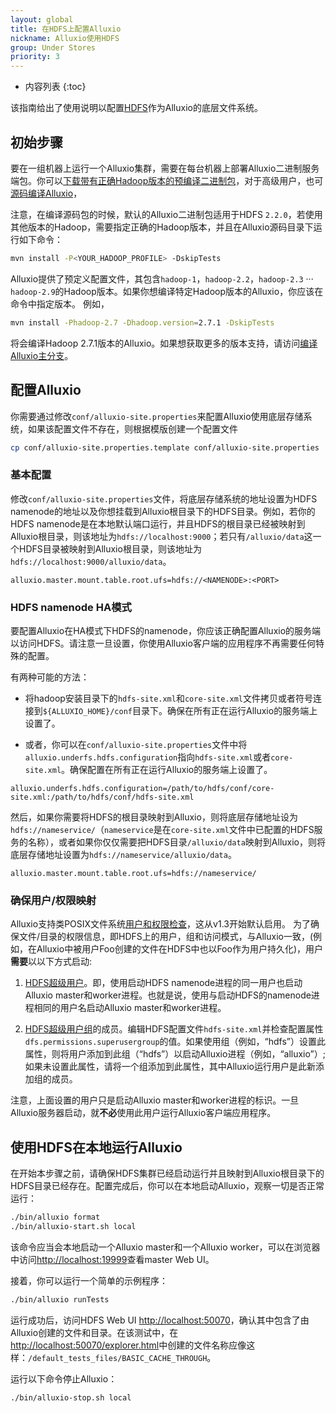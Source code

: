 ```yaml
---
layout: global
title: 在HDFS上配置Alluxio
nickname: Alluxio使用HDFS
group: Under Stores
priority: 3
---
```


* 内容列表
{:toc}

该指南给出了使用说明以配置[HDFS](https://hadoop.apache.org/docs/stable/hadoop-project-dist/hadoop-hdfs/HdfsUserGuide.html)作为Alluxio的底层文件系统。

## 初始步骤

要在一组机器上运行一个Alluxio集群，需要在每台机器上部署Alluxio二进制服务端包。你可以[下载带有正确Hadoop版本的预编译二进制包](Running-Alluxio-Locally.html)，对于高级用户，也可[源码编译Alluxio](Building-Alluxio-From-Source.html)，

注意，在编译源码包的时候，默认的Alluxio二进制包适用于HDFS `2.2.0`，若使用其他版本的Hadoop，需要指定正确的Hadoop版本，并且在Alluxio源码目录下运行如下命令：

```bash
mvn install -P<YOUR_HADOOP_PROFILE> -DskipTests
```

Alluxio提供了预定义配置文件，其包含`hadoop-1`，`hadoop-2.2`，`hadoop-2.3` ··· `hadoop-2.9`的Hadoop版本。如果你想编译特定Hadoop版本的Alluxio，你应该在命令中指定版本。
例如，

```bash
mvn install -Phadoop-2.7 -Dhadoop.version=2.7.1 -DskipTests
```

将会编译Hadoop 2.7.1版本的Alluxio。如果想获取更多的版本支持，请访问[编译Alluxio主分支](Building-Alluxio-From-Source.html#distro-support)。

## 配置Alluxio

你需要通过修改`conf/alluxio-site.properties`来配置Alluxio使用底层存储系统，如果该配置文件不存在，则根据模版创建一个配置文件

```bash
cp conf/alluxio-site.properties.template conf/alluxio-site.properties
```

### 基本配置

修改`conf/alluxio-site.properties`文件，将底层存储系统的地址设置为HDFS namenode的地址以及你想挂载到Alluxio根目录下的HDFS目录。例如，若你的HDFS namenode是在本地默认端口运行，并且HDFS的根目录已经被映射到Alluxio根目录，则该地址为`hdfs://localhost:9000`；若只有`/alluxio/data`这一个HDFS目录被映射到Alluxio根目录，则该地址为`hdfs://localhost:9000/alluxio/data`。

```
alluxio.master.mount.table.root.ufs=hdfs://<NAMENODE>:<PORT>
```

### HDFS namenode HA模式


要配置Alluxio在HA模式下HDFS的namenode，你应该正确配置Alluxio的服务端以访问HDFS。请注意一旦设置，你使用Alluxio客户端的应用程序不再需要任何特殊的配置。

有两种可能的方法：
- 将hadoop安装目录下的`hdfs-site.xml`和`core-site.xml`文件拷贝或者符号连接到`${ALLUXIO_HOME}/conf`目录下。确保在所有正在运行Alluxio的服务端上设置了。

- 或者，你可以在`conf/alluxio-site.properties`文件中将`alluxio.underfs.hdfs.configuration`指向`hdfs-site.xml`或者`core-site.xml`。确保配置在所有正在运行Alluxio的服务端上设置了。

```
alluxio.underfs.hdfs.configuration=/path/to/hdfs/conf/core-site.xml:/path/to/hdfs/conf/hdfs-site.xml
```

然后，如果你需要将HDFS的根目录映射到Alluxio，则将底层存储地址设为`hdfs://nameservice/`（`nameservice`是在`core-site.xml`文件中已配置的HDFS服务的名称），或者如果你仅仅需要把HDFS目录`/alluxio/data`映射到Alluxio，则将底层存储地址设置为`hdfs://nameservice/alluxio/data`。

```
alluxio.master.mount.table.root.ufs=hdfs://nameservice/
```

### 确保用户/权限映射

Alluxio支持类POSIX文件系统[用户和权限检查](Security.html)，这从v1.3开始默认启用。
为了确保文件/目录的权限信息，即HDFS上的用户，组和访问模式，与Alluxio一致，(例如，在Alluxio中被用户Foo创建的文件在HDFS中也以Foo作为用户持久化)，用户**需要**以以下方式启动:

1. [HDFS超级用户](http://hadoop.apache.org/docs/r2.7.2/hadoop-project-dist/hadoop-hdfs/HdfsPermissionsGuide.html#The_Super-User)。即，使用启动HDFS namenode进程的同一用户也启动Alluxio master和worker进程。也就是说，使用与启动HDFS的namenode进程相同的用户名启动Alluxio master和worker进程。

2. [HDFS超级用户组](http://hadoop.apache.org/docs/r2.7.2/hadoop-project-dist/hadoop-hdfs/HdfsPermissionsGuide.html#Configuration_Parameter)的成员。编辑HDFS配置文件`hdfs-site.xml`并检查配置属性`dfs.permissions.superusergroup`的值。如果使用组（例如，“hdfs”）设置此属性，则将用户添加到此组（“hdfs”）以启动Alluxio进程（例如，“alluxio”）;如果未设置此属性，请将一个组添加到此属性，其中Alluxio运行用户是此新添加组的成员。

注意，上面设置的用户只是启动Alluxio master和worker进程的标识。一旦Alluxio服务器启动，就**不必**使用此用户运行Alluxio客户端应用程序。

## 使用HDFS在本地运行Alluxio

在开始本步骤之前，请确保HDFS集群已经启动运行并且映射到Alluxio根目录下的HDFS目录已经存在。配置完成后，你可以在本地启动Alluxio，观察一切是否正常运行：

```bash
./bin/alluxio format
./bin/alluxio-start.sh local
```

该命令应当会本地启动一个Alluxio master和一个Alluxio worker，可以在浏览器中访问[http://localhost:19999](http://localhost:19999)查看master Web UI。

接着，你可以运行一个简单的示例程序：

```bash
./bin/alluxio runTests
```

运行成功后，访问HDFS Web UI [http://localhost:50070](http://localhost:50070)，确认其中包含了由Alluxio创建的文件和目录。在该测试中，在[http://localhost:50070/explorer.html](http://localhost:50070/explorer.html)中创建的文件名称应像这样：`/default_tests_files/BASIC_CACHE_THROUGH`。

运行以下命令停止Alluxio：

```bash
./bin/alluxio-stop.sh local
```
